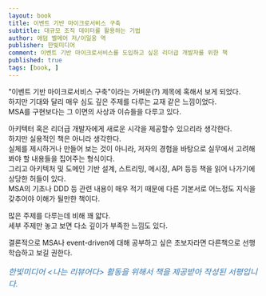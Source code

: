 ```yaml
---
layout: book
title: 이벤트 기반 마이크로서비스 구축
subtitle: 대규모 조직 데이터를 활용하는 기법
author: 애덤 벨메어 저/이일웅 역
publisher: 한빛미디어
comment: 이벤트 기반 마이크로서비스를 도입하고 싶은 리더급 개발자를 위한 책
published: true
tags: [book, ]
---
```

  

"이벤트 기반 마이크로서비스 구축"이라는 가벼운(?) 제목에 혹해서 보게 되었다.  
하지만 기대와 달리 매우 심도 깊은 주제를 다루는 교재 같은 느낌이었다.  
MSA를 구현보다는 그 이면의 사상과 이슈들을 다루고 있다.  

아키텍터 혹은 리더급 개발자에게 새로운 시각을 제공할수 있으리라 생각한다.  
하지만 실용적인 책은 아니라 생각한다.   
실체를 제시하거나 만들어 보는 것이 아니라, 저자의 경험을 바탕으로 실무에서 고려해봐야 할 내용들을 집어주는 형식이다.  
그리고 아키텍처 및 도메인 기반 설계, 스트리밍, 메시징, API 등등 책을 읽어 나가기에 상당한 허들이 있다.  
MSA의 기초나 DDD 등 관련 내용이 매우 적기 때문에 다른 기본서로 어느정도 지식을 갖추어야 이해가 될만한 책이다.  

많은 주제를 다루는데 비해 꽤 얇다.  
세부 주제만 놓고 보면 다소 깊이가 부족한 느낌도 있다.  

결론적으로 MSA나 event-driven에 대해 공부하고 싶은 초보자라면 다른책으로 선행학습하고 보길 권한다.



<p style="color: #337ab7;font-size: medium;"><em>한빛미디어 &lt;나는 리뷰어다&gt; 활동을 위해서 책을 제공받아 작성된 서평입니다.</em></p>
